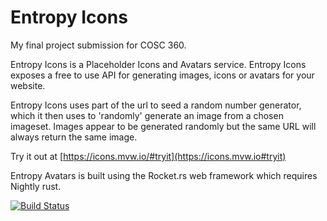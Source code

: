 # Entropy Icons
My final project submission for COSC 360. 

Entropy Icons is a Placeholder Icons and Avatars service. Entropy Icons exposes a free to use API for generating images, icons or avatars for your website.

Entropy Icons uses part of the url to seed a random number generator, which it then uses to 'randomly' generate an image from a chosen imageset. 
Images appear to be generated randomly but the same URL will always return the same image. 

Try it out at [https://icons.mvw.io/#tryit](https://icons.mvw.io#tryit)

Entropy Avatars is built using the Rocket.rs web framework which requires Nightly rust. 


[![Build Status](https://travis-ci.org/marty-Wallace/entropyicons.svg?branch=master)](https://travis-ci.org/marty-Wallace/entropyicons)

